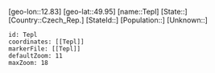 ﻿---
location: [49.95,12.83]
mapzoom: [7,12] 
mapmarker: city 
type: City
tags:
- geo/City


SpocWebEntityId: 34813
isDeleted: false
confidential: public

---
[geo-lon::12.83]
[geo-lat::49.95]
[name::Tepl]
[State::]
[Country::Czech_Rep.]
[StateId::]
[Population::]
[Unknown::]


```leaflet
id: Tepl
coordinates: [[Tepl]]
markerFile: [[Tepl]]
defaultZoom: 11 
maxZoom: 18
```
